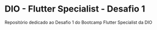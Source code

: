 # DIO - Flutter Specialist - Desafio 1
Repositório dedicado ao Desafio 1 do Bootcamp Flutter Specialist da DIO
